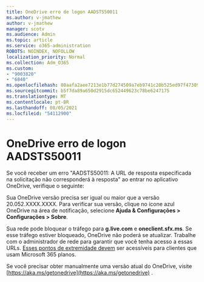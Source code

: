 ```yaml
---
title: OneDrive erro de logon AADSTS50011
ms.author: v-jmathew
author: v-jmathew
manager: scotv
ms.audience: Admin
ms.topic: article
ms.service: o365-administration
ROBOTS: NOINDEX, NOFOLLOW
localization_priority: Normal
ms.collection: Adm_O365
ms.custom:
- "9003820"
- "6840"
ms.openlocfilehash: 80aafa2aee7213e1b77d274509a7eb9741c20b525ed97f473093ac8c6514f3c7
ms.sourcegitcommit: b5f7da89a650d2915dc652449623c78be6247175
ms.translationtype: MT
ms.contentlocale: pt-BR
ms.lasthandoff: 08/05/2021
ms.locfileid: "54112900"
---
```

# <a name="onedrive-login-error-aadsts50011"></a>OneDrive erro de logon AADSTS50011

Se você receber um erro "AADSTS50011: A URL de resposta especificada na solicitação não corresponderá à resposta" ao entrar no aplicativo OneDrive, verifique o seguinte:

Sua OneDrive versão precisa ser igual ou maior que a versão 20.052.XXXX.XXXX. Para verificar sua versão, clique no ícone azul OneDrive na área de notificação, selecione **Ajuda & Configurações > Configurações > Sobre**.

Sua rede pode bloquear o tráfego para **g.live.com** e **oneclient.sfx.ms**. Se esse tráfego estiver bloqueado, OneDrive não poderá se atualizar. Trabalhe com o administrador de rede para garantir que você tenha acesso a essas URLs. [Esses pontos de extremidade devem](https://docs.microsoft.com/microsoft-365/enterprise/urls-and-ip-address-ranges?view=o365-worldwide) ser acessíveis para clientes que usam Microsoft 365 planos.

Se você precisar obter manualmente uma versão atual do OneDrive, visite [https://aka.ms/getonedrive](https://aka.ms/getonedrive) .
